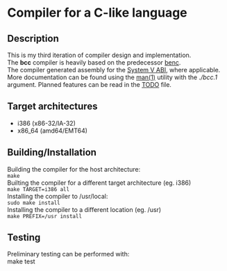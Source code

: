 # Compiler for a C-like language

## Description
This is my third iteration of compiler design and implementation.<br>
The <strong>bcc</strong> compiler is heavily based on the predecessor [benc](https://github.com/Benni3D/benc).<br>
The compiler generated assembly for the [System V ABI](https://wiki.osdev.org/System_V_ABI), where applicable.<br>
More documentation can be found using the [man(1)](https://www.man7.org/linux/man-pages/man1/man.1.html) utility with the <em>./bcc.1</em> argument.
Planned features can be read in the [TODO](./TODO) file.

## Target architectures
- i386 (x86-32/IA-32)
- x86\_64 (amd64/EMT64)

## Building/Installation
Building the compiler for the host architecture:<br>
```make```<br>
Builting the compiler for a different target architecture (eg. i386)<br>
```make TARGET=i386 all```<br>
Installing the compiler to /usr/local:<br>
```sudo make install```<br>
Installing the compiler to a different location (eg. /usr)<br>
```make PREFIX=/usr install```<br>

## Testing
Preliminary testing can be performed with:<br>
make test
